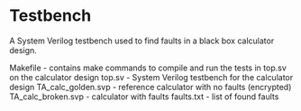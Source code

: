 # Testbench
A System Verilog testbench used to find faults in a black box calculator design.

Makefile - contains make commands to compile and run the tests in top.sv on the calculator design
top.sv - System Verilog testbench for the calculator design
TA_calc_golden.svp - reference calculator with no faults (encrypted)
TA_calc_broken.svp - calculator with faults
faults.txt - list of found faults
